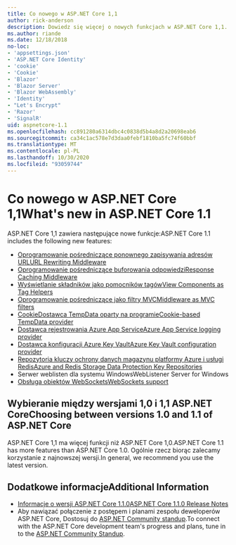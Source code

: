 ```yaml
---
title: Co nowego w ASP.NET Core 1,1
author: rick-anderson
description: Dowiedz się więcej o nowych funkcjach w ASP.NET Core 1,1.
ms.author: riande
ms.date: 12/18/2018
no-loc:
- 'appsettings.json'
- 'ASP.NET Core Identity'
- 'cookie'
- 'Cookie'
- 'Blazor'
- 'Blazor Server'
- 'Blazor WebAssembly'
- 'Identity'
- "Let's Encrypt"
- 'Razor'
- 'SignalR'
uid: aspnetcore-1.1
ms.openlocfilehash: cc891280a6314dbc4c0838d5b4a8d2a20698eab6
ms.sourcegitcommit: ca34c1ac578e7d3daa0febf1810ba5fc74f60bbf
ms.translationtype: MT
ms.contentlocale: pl-PL
ms.lasthandoff: 10/30/2020
ms.locfileid: "93059744"
---
```

# <a name="whats-new-in-aspnet-core-11"></a><span data-ttu-id="03297-103">Co nowego w ASP.NET Core 1,1</span><span class="sxs-lookup"><span data-stu-id="03297-103">What's new in ASP.NET Core 1.1</span></span>

<span data-ttu-id="03297-104">ASP.NET Core 1,1 zawiera następujące nowe funkcje:</span><span class="sxs-lookup"><span data-stu-id="03297-104">ASP.NET Core 1.1 includes the following new features:</span></span>

- [<span data-ttu-id="03297-105">Oprogramowanie pośredniczące ponownego zapisywania adresów URL</span><span class="sxs-lookup"><span data-stu-id="03297-105">URL Rewriting Middleware</span></span>](xref:fundamentals/url-rewriting)
- [<span data-ttu-id="03297-106">Oprogramowanie pośredniczące buforowania odpowiedzi</span><span class="sxs-lookup"><span data-stu-id="03297-106">Response Caching Middleware</span></span>](xref:performance/caching/middleware)
- [<span data-ttu-id="03297-107">Wyświetlanie składników jako pomocników tagów</span><span class="sxs-lookup"><span data-stu-id="03297-107">View Components as Tag Helpers</span></span>](xref:mvc/views/view-components#invoking-a-view-component-as-a-tag-helper)
- [<span data-ttu-id="03297-108">Oprogramowanie pośredniczące jako filtry MVC</span><span class="sxs-lookup"><span data-stu-id="03297-108">Middleware as MVC filters</span></span>](xref:mvc/controllers/filters#using-middleware-in-the-filter-pipeline)
- [<span data-ttu-id="03297-109">CookieDostawca TempData oparty na programie</span><span class="sxs-lookup"><span data-stu-id="03297-109">Cookie-based TempData provider</span></span>](xref:fundamentals/app-state#tempdata)
- [<span data-ttu-id="03297-110">Dostawca rejestrowania Azure App Service</span><span class="sxs-lookup"><span data-stu-id="03297-110">Azure App Service logging provider</span></span>](xref:fundamentals/logging/index#azure-app-service-provider)
- [<span data-ttu-id="03297-111">Dostawca konfiguracji Azure Key Vault</span><span class="sxs-lookup"><span data-stu-id="03297-111">Azure Key Vault configuration provider</span></span>](xref:security/key-vault-configuration)
- [<span data-ttu-id="03297-112">Repozytoria kluczy ochrony danych magazynu platformy Azure i usługi Redis</span><span class="sxs-lookup"><span data-stu-id="03297-112">Azure and Redis Storage Data Protection Key Repositories</span></span>](xref:security/data-protection/implementation/key-storage-providers)
- <span data-ttu-id="03297-113">Serwer weblisten dla systemu Windows</span><span class="sxs-lookup"><span data-stu-id="03297-113">WebListener Server for Windows</span></span>
- [<span data-ttu-id="03297-114">Obsługa obiektów WebSockets</span><span class="sxs-lookup"><span data-stu-id="03297-114">WebSockets support</span></span>](xref:fundamentals/websockets)

## <a name="choosing-between-versions-10-and-11-of-aspnet-core"></a><span data-ttu-id="03297-115">Wybieranie między wersjami 1,0 i 1,1 ASP.NET Core</span><span class="sxs-lookup"><span data-stu-id="03297-115">Choosing between versions 1.0 and 1.1 of ASP.NET Core</span></span>

<span data-ttu-id="03297-116">ASP.NET Core 1,1 ma więcej funkcji niż ASP.NET Core 1,0.</span><span class="sxs-lookup"><span data-stu-id="03297-116">ASP.NET Core 1.1 has more features than ASP.NET Core 1.0.</span></span> <span data-ttu-id="03297-117">Ogólnie rzecz biorąc zalecamy korzystanie z najnowszej wersji.</span><span class="sxs-lookup"><span data-stu-id="03297-117">In general, we recommend you use the latest version.</span></span>

## <a name="additional-information"></a><span data-ttu-id="03297-118">Dodatkowe informacje</span><span class="sxs-lookup"><span data-stu-id="03297-118">Additional Information</span></span>

- [<span data-ttu-id="03297-119">Informacje o wersji ASP.NET Core 1.1.0</span><span class="sxs-lookup"><span data-stu-id="03297-119">ASP.NET Core 1.1.0 Release Notes</span></span>](https://github.com/dotnet/aspnetcore/releases/tag/1.1.0)
- <span data-ttu-id="03297-120">Aby nawiązać połączenie z postępem i planami zespołu deweloperów ASP.NET Core, Dostosuj do [ASP.NET Community standup](https://live.asp.net/).</span><span class="sxs-lookup"><span data-stu-id="03297-120">To connect with the ASP.NET Core development team's progress and plans, tune in to the [ASP.NET Community Standup](https://live.asp.net/).</span></span>
